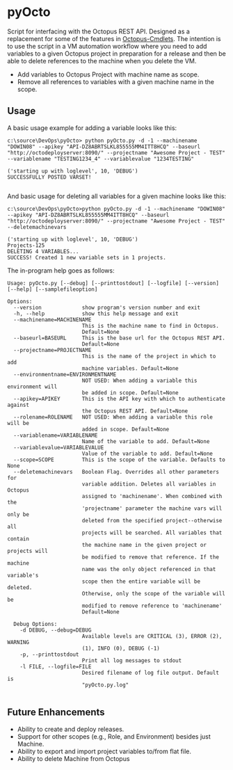 # pyOcto

Script for interfacing with the Octopus REST API. Designed as a replacement for some of the features in [Octopus-Cmdlets](https://github.com/Swoogan/Octopus-Cmdlets). The intention is to use the script in a VM automation workflow where you need to add variables to a given Octopus project in preparation for a release and then be able to delete references to the machine when you delete the VM. 

 * Add variables to Octopus Project with machine name as scope. 
 * Remove all references to variables with a given machine name in the scope. 
 
## Usage
A basic usage example for adding a variable looks like this:

```
c:\source\DevOps\pyOcto> python pyOcto.py -d -1 --machinename "DOWIN08" --apikey "API-DZ8ABRTSLKL855555MM4ITT8HCQ" --baseurl "http://octodeployserver:8090/" --projectname "Awesome Project - TEST" --variablename "TESTING1234_4" --variablevalue "1234TESTING"

('starting up with loglevel', 10, 'DEBUG')
SUCCESSFULLY POSTED VARSET!


```

And basic usage for deleting all variables for a given machine looks like this:

```
c:\source\DevOps\pyOcto>python pyOcto.py -d -1 --machinename "DOWIN08" --apikey "API-DZ8ABRTSLKL855555MM4ITT8HCQ" --baseurl "http://octodeployserver:8090/" --projectname "Awesome Project - TEST" --deletemachinevars

('starting up with loglevel', 10, 'DEBUG')
Projects-125
DELETING 4 VARIABLES...
SUCCESS! Created 1 new variable sets in 1 projects.

```


The in-program help goes as follows:
```
Usage: pyOcto.py [--debug] [--printtostdout] [--logfile] [--version] [--help] [--samplefileoption]

Options:
  --version             show program's version number and exit
  -h, --help            show this help message and exit
  --machinename=MACHINENAME
                        This is the machine name to find in Octopus.
                        Default=None
  --baseurl=BASEURL     This is the base url for the Octopus REST API.
                        Default=None
  --projectname=PROJECTNAME
                        This is the name of the project in which to add
                        machine variables. Default=None
  --environmentname=ENVIRONMENTNAME
                        NOT USED: When adding a variable this environment will
                        be added in scope. Default=None
  --apikey=APIKEY       This is the API key with which to authenticate against
                        the Octopus REST API. Default=None
  --rolename=ROLENAME   NOT USED: When adding a variable this role will be
                        added in scope. Default=None
  --variablename=VARIABLENAME
                        Name of the variable to add. Default=None
  --variablevalue=VARIABLEVALUE
                        Value of the variable to add. Default=None
  --scope=SCOPE         This is the scope of the variable. Defaults to None
  --deletemachinevars   Boolean Flag. Overrides all other parameters for
                        variable addition. Deletes all variables in Octopus
                        assigned to 'machinename'. When combined with the
                        'projectname' parameter the machine vars will only be
                        deleted from the specified project--otherwise all
                        projects will be searched. All variables that contain
                        the machine name in the given project or projects will
                        be modified to remove that reference. If the machine
                        name was the only object referenced in that variable's
                        scope then the entire variable will be deleted.
                        Otherwise, only the scope of the variable will be
                        modified to remove reference to 'machinename'
                        Default=None

  Debug Options:
    -d DEBUG, --debug=DEBUG
                        Available levels are CRITICAL (3), ERROR (2), WARNING
                        (1), INFO (0), DEBUG (-1)
    -p, --printtostdout
                        Print all log messages to stdout
    -l FILE, --logfile=FILE
                        Desired filename of log file output. Default is
                        "pyOcto.py.log"


```

## Future Enhancements
* Ability to create and deploy releases.
* Support for other scopes (e.g., Role, and Environment) besides just Machine.
* Ability to export and import project variables to/from flat file.
* Ability to delete Machine from Octopus